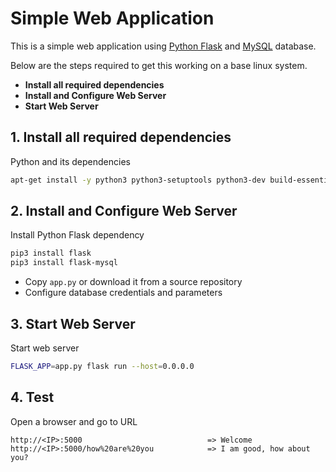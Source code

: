 # Simple Web Application

This is a simple web application using [Python Flask](http://flask.pocoo.org/) and [MySQL](https://www.mysql.com/) database.

  Below are the steps required to get this working on a base linux system.

  - **Install all required dependencies**
  - **Install and Configure Web Server**
  - **Start Web Server**

## 1. Install all required dependencies

  Python and its dependencies
  ```bash
  apt-get install -y python3 python3-setuptools python3-dev build-essential python3-pip default-libmysqlclient-dev
  ```

## 2. Install and Configure Web Server

Install Python Flask dependency
```bash
pip3 install flask
pip3 install flask-mysql
```

- Copy `app.py` or download it from a source repository
- Configure database credentials and parameters

## 3. Start Web Server

Start web server
```bash
FLASK_APP=app.py flask run --host=0.0.0.0
```

## 4. Test

Open a browser and go to URL
```
http://<IP>:5000                            => Welcome
http://<IP>:5000/how%20are%20you            => I am good, how about you?
```
